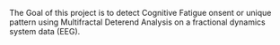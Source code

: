 The Goal of this project is to detect Cognitive Fatigue onsent or unique pattern using Multifractal Deterend Analysis on a fractional dynamics system data (EEG).
